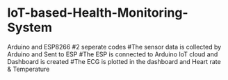 # IoT-based-Health-Monitoring-System

Arduino and ESP8266
  #2 seperate codes
  #The sensor data is collected by Arduino and Sent to ESP
  #The ESP is connected to Arduino IoT cloud and Dashboard is created
  #The ECG is plotted in the dashboard and Heart rate & Temperature
